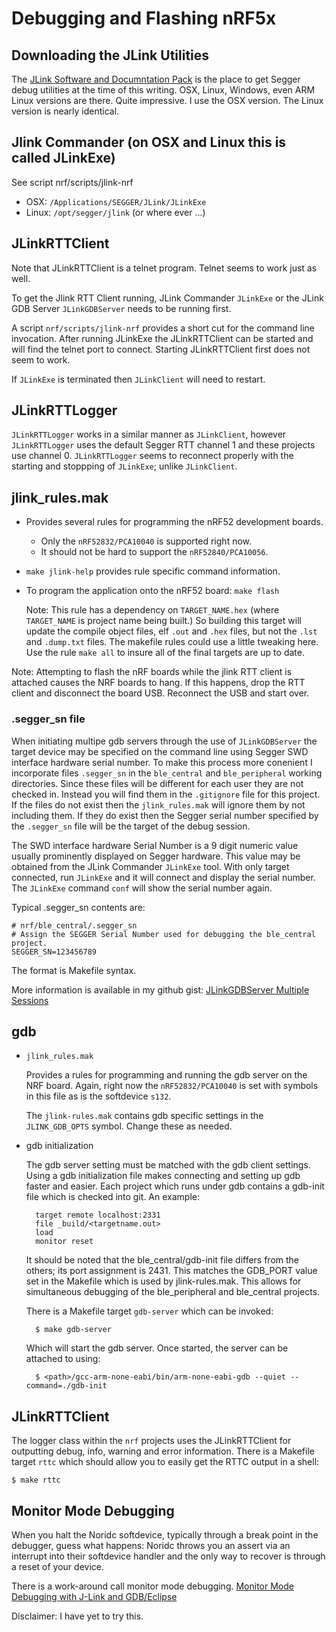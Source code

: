 Debugging and Flashing nRF5x
============================

Downloading the JLink Utilities
-------------------------------
The [JLink Software and Documntation Pack](https://www.segger.com/downloads/jlink/#J-LinkSoftwareAndDocumentationPack)
is the place to get Segger debug utilities at the time of this writing.
OSX, Linux, Windows, even ARM Linux versions are there. Quite impressive.
I use the OSX version. The Linux version is nearly identical.

Jlink Commander (on OSX and Linux this is called JLinkExe)
----------------------------------------------------------

  See script nrf/scripts/jlink-nrf

+ OSX:      `/Applications/SEGGER/JLink/JLinkExe`
+ Linux:    `/opt/segger/jlink` (or where ever ...)

JLinkRTTClient
--------------

Note that JLinkRTTClient is a telnet program. Telnet seems to work just as well.

To get the Jlink RTT Client running, JLink Commander `JLinkExe` or
the JLink GDB Server `JLinkGDBServer` needs to be running first.

A script `nrf/scripts/jlink-nrf` provides a short cut for the command line invocation.
After running JLinkExe the JLinkRTTClient can be started and will find the telnet
port to connect. Starting JLinkRTTClient first does not seem to work.

If `JLinkExe` is terminated then `JLinkClient` will need to restart.

JLinkRTTLogger
--------------

`JLinkRTTLogger` works in a similar manner as `JLinkClient`, however
`JLinkRTTLogger` uses the default Segger RTT channel 1 and these projects
use channel 0. `JLinkRTTLogger` seems to reconnect properly with the starting
and stoppping of `JLinkExe`; unlike `JLinkClient`.

jlink_rules.mak
---------------

+ Provides several rules for programming the nRF52 development boards.
    + Only the `nRF52832/PCA10040` is supported right now.
    + It should not be hard to support the `nRF52840/PCA10056`.
+ `make jlink-help` provides rule specific command information.
+ To program the application onto the nRF52 board: `make flash`

    Note: This rule has a dependency on `TARGET_NAME.hex`
    (where `TARGET_NAME` is project name being built.)
    So building this target will update the compile object files,
    elf `.out` and `.hex` files, but not the `.lst` and `.dump.txt` files.
    The makefile rules could use a little tweaking here.
    Use the rule `make all` to insure all of the final targets are up to date.

Note: Attempting to flash the nRF boards while the jlink RTT client is attached
causes the NRF boards to hang. If this happens, drop the RTT client and disconnect
the board USB. Reconnect the USB and start over.

### .segger_sn file
When initiating multipe gdb servers through the use of `JLinkGDBServer` the
target device may be specified on the command line using Segger SWD interface
hardware serial number. To make this process more conenient I incorporate
files `.segger_sn` in the `ble_central` and `ble_peripheral` working
directories. Since these files will be different for each user they are not
checked in. Instead you will find them in the `.gitignore` file for this
project. If the files do not exist then the `jlink_rules.mak` will ignore them
by not including them. If they do exist then the Segger serial number specified
by the `.segger_sn` file will be the target of the debug session.

The SWD interface hardware Serial Number is a 9 digit numeric value usually
prominently displayed on Segger hardware. This value may be obtained from the
JLink Commander `JLinkExe` tool. With only target connected, run `JLinkExe` and
it will connect and display the serial number. The `JLinkExe` command `conf`
will show the serial number again.

Typical .segger_sn contents are:

	# nrf/ble_central/.segger_sn
	# Assign the SEGGER Serial Number used for debugging the ble_central project.
	SEGGER_SN=123456789

The format is Makefile syntax.

More information is available in my github gist:
[JLinkGDBServer Multiple Sessions](https://gist.github.com/natersoz/076cee47d47f87fd67b99c9de61c4d86)

gdb
---

+ `jlink_rules.mak`

  Provides a rules for programming and running the gdb server on the NRF board.
  Again, right now the `nRF52832/PCA10040` is set with symbols in this file as
  is the softdevice `s132`.

  The `jlink-rules.mak` contains gdb specific settings in the `JLINK_GDB_OPTS` symbol.
  Change these as needed.

+ gdb initialization

  The gdb server setting must be matched with the gdb client settings.
  Using a gdb initialization file makes connecting and setting up gdb faster
  and easier. Each project which runs under gdb contains a gdb-init file
  which is checked into git. An example:

        target remote localhost:2331
        file _build/<targetname.out>
        load
        monitor reset

  It should be noted that the ble_central/gdb-init file differs from the others;
  its port assignment is 2431. This matches the GDB_PORT value set in the Makefile
  which is used by jlink-rules.mak. This allows for simultaneous debugging of the
  ble_peripheral and ble_central projects.

  There is a Makefile target `gdb-server` which can be invoked:

		$ make gdb-server

  Which will start the gdb server.
  Once started, the server can be attached to using:

		$ <path>/gcc-arm-none-eabi/bin/arm-none-eabi-gdb --quiet --command=./gdb-init

JLinkRTTClient
--------------

The logger class within the `nrf` projects uses the JLinkRTTClient for outputting
debug, info, warning and error information. There is a Makefile target `rttc`
which should allow you to easily get the RTTC output in a shell:

	$ make rttc

Monitor Mode Debugging
----------------------
When you halt the Noridc softdevice, typically through a break point in the
debugger, guess what happens: Noridc throws you an assert via an interrupt into
their softdevice handler and the only way to recover is through a reset of your
device.

There is a work-around call monitor mode debugging.
[Monitor Mode Debugging with J-Link and GDB/Eclipse](https://devzone.nordicsemi.com/b/blog/posts/monitor-mode-debugging-with-j-link-and-gdbeclipse)

Disclaimer: I have yet to try this.

